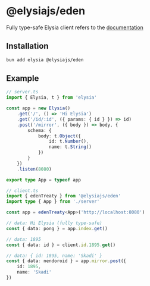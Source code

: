 # @elysiajs/eden
Fully type-safe Elysia client refers to the [documentation](https://elysiajs.com/eden/overview)

## Installation
```bash
bun add elysia @elysiajs/eden
```

## Example
```typescript
// server.ts
import { Elysia, t } from 'elysia'

const app = new Elysia()
    .get('/', () => 'Hi Elysia')
    .get('/id/:id', ({ params: { id } }) => id)
    .post('/mirror', ({ body }) => body, {
        schema: {
            body: t.Object({
                id: t.Number(),
                name: t.String()
            })
        }
    })
    .listen(8080)

export type App = typeof app

// client.ts
import { edenTreaty } from '@elysiajs/eden'
import type { App } from './server'

const app = edenTreaty<App>('http://localhost:8080')

// data: Hi Elysia (fully type-safe)
const { data: pong } = app.index.get()

// data: 1895
const { data: id } = client.id.1895.get()

// data: { id: 1895, name: 'Skadi' }
const { data: nendoroid } = app.mirror.post({
    id: 1895,
    name: 'Skadi'
})
```
